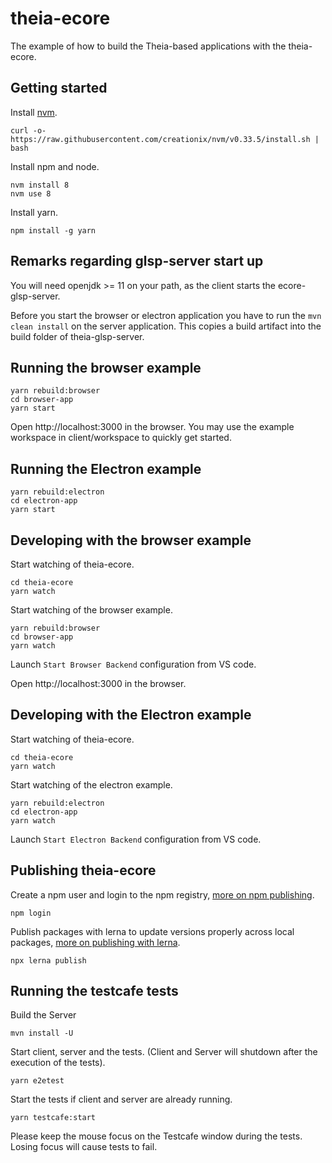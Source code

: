 # theia-ecore
The example of how to build the Theia-based applications with the theia-ecore.

## Getting started

Install [nvm](https://github.com/creationix/nvm#install-script).

    curl -o- https://raw.githubusercontent.com/creationix/nvm/v0.33.5/install.sh | bash

Install npm and node.

    nvm install 8
    nvm use 8

Install yarn.

    npm install -g yarn

## Remarks regarding glsp-server start up
You will need openjdk >= 11 on your path, as the client starts the ecore-glsp-server.

Before you start the browser or electron application you have to run the `mvn clean install` on the server application. This copies a build artifact into the build folder of theia-glsp-server.

## Running the browser example

    yarn rebuild:browser
    cd browser-app
    yarn start

Open http://localhost:3000 in the browser. You may use the example workspace in client/workspace to quickly get started.

## Running the Electron example

    yarn rebuild:electron
    cd electron-app
    yarn start

## Developing with the browser example

Start watching of theia-ecore.

    cd theia-ecore
    yarn watch

Start watching of the browser example.

    yarn rebuild:browser
    cd browser-app
    yarn watch

Launch `Start Browser Backend` configuration from VS code.

Open http://localhost:3000 in the browser.

## Developing with the Electron example

Start watching of theia-ecore.

    cd theia-ecore
    yarn watch

Start watching of the electron example.

    yarn rebuild:electron
    cd electron-app
    yarn watch

Launch `Start Electron Backend` configuration from VS code.

## Publishing theia-ecore

Create a npm user and login to the npm registry, [more on npm publishing](https://docs.npmjs.com/getting-started/publishing-npm-packages).

    npm login

Publish packages with lerna to update versions properly across local packages, [more on publishing with lerna](https://github.com/lerna/lerna#publish).

    npx lerna publish

## Running the testcafe tests

Build the Server

    mvn install -U

Start client, server and the tests. (Client and Server will shutdown after the execution of the tests).

    yarn e2etest

Start the tests if client and server are already running.

    yarn testcafe:start

Please keep the mouse focus on the Testcafe window during the tests. Losing focus will cause tests to fail.
